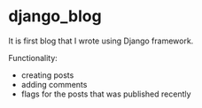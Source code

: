 # django_blog

It is first blog that I wrote using Django framework.

Functionality:
- creating posts
- adding comments
- flags for the posts that was published recently
